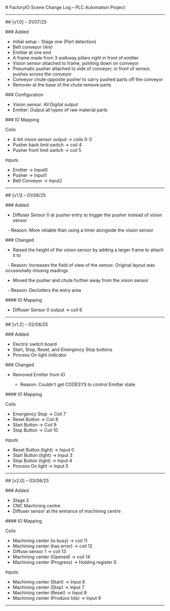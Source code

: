 \# FactoryIO Scene Change Log – PLC Automation Project



---



\## \[v1.0] – 31/07/25



\### Added

* Initial setup - Stage one (Part detection)
* Belt conveyor (4m)
* Emitter at one end
* A frame made from 3 walkway pillars right in front of emitter
* Vision sensor attached to frame, pointing down on conveyor
* Pneumatic pusher attached to side of conveyor, in front of sensor, pushes across the conveyor
* Conveyor chute opposite pusher to carry pushed parts off the conveyor
* Remover at the base of the chute remove parts



\### Configuration

* Vision sensor: All Digital output
* Emitter: Output all types of raw material parts



\### IO Mapping

Coils

* 4-bit vision sensor output -> coils 0-3
* Pusher back limit switch -> coil 4
* Pusher front limit switch -> coil 5



Inputs

* Emitter -> Input0
* Pusher -> Input1
* Belt Conveyor -> input2



---



\## \[v1.1] – 01/08/25



\### Added

* Diffuser Sensor 0 at pusher entry to trigger the pusher instead of vision sensor

 	- Reason: More reliable than using a timer alongside the vision sensor



\### Changed

* Raised the height of the vision sensor by adding a larger frame to attach it to

 	- Reason: Increases the field of view of the sensor. Original layout was occasionally missing readings

* Moved the pusher and chute further away from the vision sensor

 	- Reason: Declutters the entry area



\#### IO Mapping

* Diffuser Sensor 0 output -> coil 6



---



\## \[v1.2] – 02/08/25



\### Added

* Electric switch board
* Start, Stop, Reset, and Emergency Stop buttons
* Process On light indicator



\### Changed

* Removed Emitter from IO

  * Reason: Couldn't get CODESYS to control Emitter state



\#### IO Mapping

Coils

* Emergency Stop -> Coil 7
* Reset Button -> Coil 8
* Start Button -> Coil 9
* Stop Button -> Coil 10

Inputs

* Reset Button (light) -> Input 0
* Start Button (light) -> Input 3
* Stop Button (light) -> Input 4
* Process On light -> Input 5



---



\## \[v2.0] – 03/08/25



\### Added

* Stage 2
* CNC Machining centre
* Diffuser sensor at the entrance of machining centre



\#### IO Mapping

Coils

* Machining center (is busy) -> coil 11
* Machining center (has error) -> coil 12
* Diffuse sensor 1 -> coil 13
* Machining center (Opened) -> coil 14
* Machining center (Progress) -> Holding register 0

Inputs

* Machining center (Start) -> Input 6
* Machining center (Stop) -> Input 7
* Machining center (Reset) -> Input 8
* Machining center (Produce lids) -> Input 9

---

